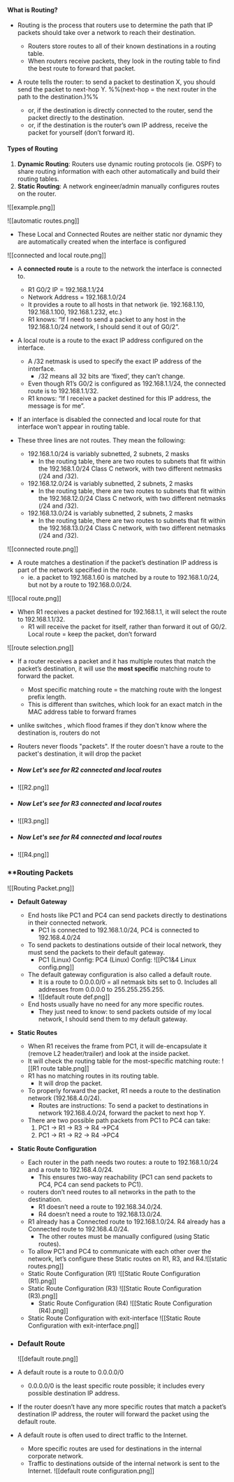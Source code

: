 #### **What is Routing?**
- Routing is the process that routers use to determine the path that IP packets should take over a network to reach their destination.
	- Routers store routes to all of their known destinations in a routing table.
	- When routers receive packets, they look in the routing table to find the best route to forward that packet.

- A route tells the router: to send a packet to destination X, you should send the packet to next-hop Y.   %%(next-hop = the next router in the path to the destination.)%%
	- or, if the destination is directly connected to the router, send the packet directly to the destination.
	- or, if the destination is the router’s own IP address, receive the packet for yourself (don’t forward it).

#### **Types of Routing**

1) **Dynamic Routing**: Routers use dynamic routing protocols (ie. OSPF) to share routing information with each other automatically and build their routing tables. 
2) **Static Routing**: A network engineer/admin manually configures routes on the router.

![[example.png]]

![[automatic routes.png]]

- These Local and Connected Routes are neither static nor dynamic they are automatically created when the interface is configured 

![[connected and local route.png]]
- A **connected route** is a route to the network the interface is connected to.
	- R1 G0/2 IP = 192.168.1.1/24
	-  Network Address = 192.168.1.0/24
	-  It provides a route to all hosts in that network (ie. 192.168.1.10, 192.168.1.100, 192.168.1.232, etc.)
	-  R1 knows: “If I need to send a packet to any host in the 192.168.1.0/24 network, I should send it out of G0/2”.
- A local route is a route to the exact IP address configured on the interface.
	- A /32 netmask is used to specify the exact IP address of the interface.
		- /32 means all 32 bits are ‘fixed’, they can’t change.
	-  Even though R1’s G0/2 is configured as 192.168.1.1/24, the connected route is to 192.168.1.1/32.
	-  R1 knows: “If I receive a packet destined for this IP address, the message is for me”.
- If an interface is disabled the connected and local route for that interface won't appear in routing table.

-  These three lines are not routes. They mean the following:
	- 192.168.1.0/24 is variably subnetted, 2 subnets, 2 masks
		- In the routing table, there are two routes to subnets that fit within the 192.168.1.0/24 Class C network, with two different netmasks (/24 and /32).
	-  192.168.12.0/24 is variably subnetted, 2 subnets, 2 masks
		- In the routing table, there are two routes to subnets that fit within the 192.168.12.0/24 Class C network, with two different netmasks (/24 and /32).
	-  192.168.13.0/24 is variably subnetted, 2 subnets, 2 masks
		- In the routing table, there are two routes to subnets that fit within the 192.168.13.0/24 Class C network, with two different netmasks (/24 and /32).

![[connected route.png]]

- A route matches a destination if the packet’s destination IP address is part of the network specified in the route.
	- ie. a packet to 192.168.1.60 is matched by a route to 192.168.1.0/24, but not by a route to 192.168.0.0/24.

![[local route.png]]

- When R1 receives a packet destined for 192.168.1.1, it will select the route to 192.168.1.1/32.
	- R1 will receive the packet for itself, rather than forward it out of G0/2.
	Local route = keep the packet, don’t forward

![[route selection.png]]

- If a router receives a packet and it has multiple routes that match the packet’s destination, it will use the **most specific** matching route to forward the packet.
	- Most specific matching route = the matching route with the longest prefix length.
	- This is different than switches, which look for an exact match in the MAC address table to forward frames

- unlike switches , which flood frames if they don't know where the destination is, routers do not
- Routers never floods "packets". If the router doesn't have a route to the packet's destination, it will drop the packet 

- ##### Now Let's see for R2 connected and local routes
- ![[R2.png]]
- ##### Now Let's see for R3 connected and local routes
- ![[R3.png]]
- ##### Now Let's see for R4 connected and local routes
- ![[R4.png]]


### **Routing Packets 

![[Routing Packet.png]]
-  **Default Gateway**
	- End hosts like PC1 and PC4 can send packets directly to destinations in their connected network.
		- PC1 is connected to 192.168.1.0/24, PC4 is connected to 192.168.4.0/24
	- To send packets to destinations outside of their local network, they must send the packets to their default gateway.
		- PC1 (Linux) Config:                                                PC4 (Linux) Config:
		 ![[PC1&4 Linux config.png]]
	- The default gateway configuration is also called a default route.
		- It is a route to 0.0.0.0/0 = all netmask bits set to 0. Includes all addresses from 0.0.0.0 to 255.255.255.255.
		- ![[default route def.png]]
	-  End hosts usually have no need for any more specific routes.
		- They just need to know: to send packets outside of my local network, I should send them to my default gateway.

- **Static Routes**
	- When R1 receives the frame from PC1, it will de-encapsulate it (remove L2 header/trailer) and look at the inside packet.
	- It will check the routing table for the most-specific matching route: ![[R1 route table.png]]
	- R1 has no matching routes in its routing table.
		- It will drop the packet.
	- To properly forward the packet, R1 needs a route to the destination network (192.168.4.0/24).
		- Routes are instructions: To send a packet to destinations in network 192.168.4.0/24, forward the packet to next hop Y.
	- There are two possible path packets from PC1 to PC4 can take:
		1) PC1 → R1 → R3 → R4 →PC4
		2) PC1 → R1 → R2 → R4 →PC4 

- **Static Route Configuration**
	- Each router in the path needs two routes: a route to 192.168.1.0/24 and a route to 192.168.4.0/24.
		- This ensures two-way reachability (PC1 can send packets to PC4, PC4 can send packets to PC1).
	- routers don’t need routes to all networks in the path to the destination.
		- R1 doesn’t need a route to 192.168.34.0/24.
		- R4 doesn’t need a route to 192.168.13.0/24.
	-  R1 already has a Connected route to 192.168.1.0/24. R4 already has a Connected route to 192.168.4.0/24.
		 - The other routes must be manually configured (using Static routes).
	- To allow PC1 and PC4 to communicate with each other over the network, let’s configure these Static routes on R1, R3, and R4.![[static routes.png]]
	- Static Route Configuration (R1)
	  ![[Static Route Configuration (R1).png]]
	- Static Route Configuration (R3) 
	  ![[Static Route Configuration (R3).png]]
	  - Static Route Configuration (R4)
	  ![[Static Route Configuration (R4).png]]
	- Static Route Configuration with exit-interface
	  ![[Static Route Configuration with exit-interface.png]]

- ### **Default Route**
  ![[default route.png]]
- A default route is a route to 0.0.0.0/0
	- 0.0.0.0/0 is the least specific route possible; it includes every possible destination IP address.
-  If the router doesn’t have any more specific routes that match a packet’s destination IP address, the router will forward the packet using the default route.
-  A default route is often used to direct traffic to the Internet.
	- More specific routes are used for destinations in the internal corporate network.
	- Traffic to destinations outside of the internal network is sent to the Internet.
 ![[default route configuration.png]]